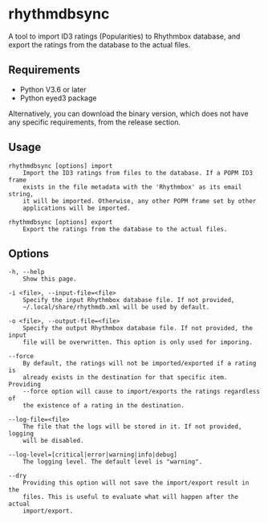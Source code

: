 # rhythmdbsync

A tool to import ID3 ratings (Popularities) to Rhythmbox database, and export
the ratings from the database to the actual files.

## Requirements

* Python V3.6 or later
* Python eyed3 package

Alternatively, you can download the binary version, which does not have any specific requirements, from the release section.
    
## Usage

    rhythmdbsync [options] import
        Import the ID3 ratings from files to the database. If a POPM ID3 frame
        exists in the file metadata with the 'Rhythmbox' as its email string,
        it will be imported. Otherwise, any other POPM frame set by other
        applications will be imported.
        
    rhythmdbsync [options] export
        Export the ratings from the database to the actual files.
    
## Options

    -h, --help
        Show this page.
        
    -i <file>, --input-file=<file>
        Specify the input Rhythmbox database file. If not provided,
        ~/.local/share/rhythmdb.xml will be used by default.
        
    -o <file>, --output-file=<file>
        Specify the output Rhythmbox database file. If not provided, the input
        file will be overwritten. This option is only used for imporing.
        
    --force
        By default, the ratings will not be imported/exported if a rating is
        already exists in the destination for that specific item. Providing
        --force option will cause to import/exports the ratings regardless of
        the existence of a rating in the destination.
        
    --log-file=<file>
        The file that the logs will be stored in it. If not provided, logging
        will be disabled.
        
    --log-level=[critical|error|warning|info|debug]
        The logging level. The default level is "warning".
        
    --dry
        Providing this option will not save the import/export result in the
        files. This is useful to evaluate what will happen after the actual
        import/export.

